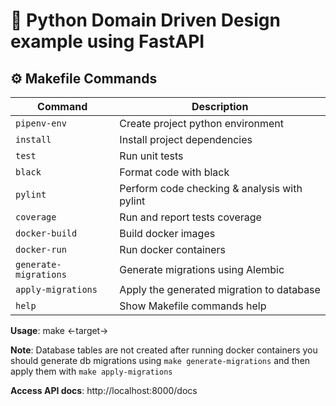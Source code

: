 # 🚀 Python Domain Driven Design example using FastAPI

## ⚙️ Makefile Commands

| Command | Description |
| --- | --- |
| `pipenv-env` | Create project python environment |
| `install` | Install project dependencies |
| `test` | Run unit tests |
| `black` | Format code with black |
| `pylint` | Perform code checking & analysis with pylint |
| `coverage` | Run and report tests coverage |
| `docker-build` | Build docker images |
| `docker-run` | Run docker containers |
| `generate-migrations` | Generate migrations using Alembic |
| `apply-migrations` | Apply the generated migration to database |
| `help` | Show Makefile commands help |

**Usage**: make <-target->

**Note**: Database tables are not created after running docker containers you should generate db migrations using `make generate-migrations` and then apply them with `make apply-migrations`

**Access API docs**: http://localhost:8000/docs

